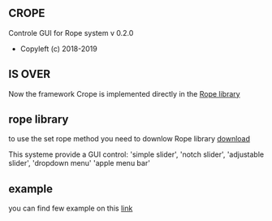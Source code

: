 ## CROPE
Controle GUI for Rope system
v 0.2.0
* Copyleft (c) 2018-2019

## IS OVER
Now the framework Crope is implemented directly in the [Rope library](https://github.com/StanLepunK/Rope/tree/master/src/rope/gui)

## rope library
to use the set rope method you need to downlow Rope library
[download](https://github.com/StanLepunK/Rope/blob/master/build_rope/Rope.zip)

This systeme provide a GUI control:
'simple slider',
'notch slider',
'adjustable slider',
'dropdown menu'
'apple menu bar'

## example
you can find few example on this [link](https://github.com/StanLepunK/Crope/tree/master/example)

